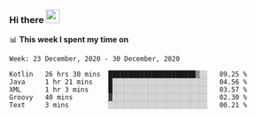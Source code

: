 ### Hi there <a href="https://www.gautamkrishnar.com/"><img src="https://media.giphy.com/media/hvRJCLFzcasrR4ia7z/giphy.gif" width="25px"></a>

📊 **This week I spent my time on**

<!--START_SECTION:waka-->
```text
Week: 23 December, 2020 - 30 December, 2020

Kotlin   26 hrs 30 mins  ██████████████████████▒░░   89.25 % 
Java     1 hr 21 mins    █░░░░░░░░░░░░░░░░░░░░░░░░   04.56 % 
XML      1 hr 3 mins     █░░░░░░░░░░░░░░░░░░░░░░░░   03.57 % 
Groovy   40 mins         ▓░░░░░░░░░░░░░░░░░░░░░░░░   02.30 % 
Text     3 mins          ░░░░░░░░░░░░░░░░░░░░░░░░░   00.21 % 
```
<!--END_SECTION:waka-->
